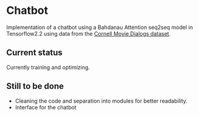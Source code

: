 # Chatbot
Implementation of a chatbot using a Bahdanau Attention seq2seq model in Tensorflow2.2 using data from the [Cornell Movie Dialogs dataset](https://www.cs.cornell.edu/~cristian/Cornell_Movie-Dialogs_Corpus.html).

## Current status

Currently training and optimizing.

## Still to be done

* Cleaning the code and separation into modules for better readability. 
* Interface for the chatbot
